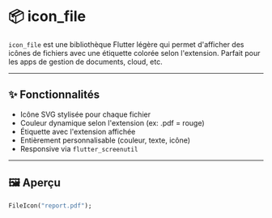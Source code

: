 # 📦 icon_file

`icon_file` est une bibliothèque Flutter légère qui permet d'afficher des icônes de fichiers avec une étiquette colorée selon l'extension. Parfait pour les apps de gestion de documents, cloud, etc.

---

## ✨ Fonctionnalités

- Icône SVG stylisée pour chaque fichier
- Couleur dynamique selon l'extension (ex: .pdf = rouge)
- Étiquette avec l'extension affichée
- Entièrement personnalisable (couleur, texte, icône)
- Responsive via `flutter_screenutil`

---

## 🖼️ Aperçu

```dart
FileIcon("report.pdf");
